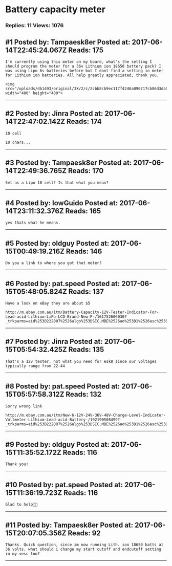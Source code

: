 # Battery capacity meter

### Replies: 11 Views: 1076

## \#1 Posted by: Tampaesk8er Posted at: 2017-06-14T22:45:24.067Z Reads: 175

```
I'm currently using this meter on my board, what's the setting I should program the meter for a 36v Lithium ion 18650 battery pack? I was using Lipo 6s batteries before but I dont find a setting in meter for Lithium ion batteries. All help greatly appreciated, thank you.

<img src="/uploads/db1493/original/3X/2/c/2cbb8cb9ec117f4246a096717cb86d3da0eeb1c9.JPG" width="400" height="400">
```

---
## \#2 Posted by: Jinra Posted at: 2017-06-14T22:47:02.142Z Reads: 174

```
10 cell 

10 chars...
```

---
## \#3 Posted by: Tampaesk8er Posted at: 2017-06-14T22:49:36.765Z Reads: 170

```
Set as a Lipo 10 cell? Is that what you mean?
```

---
## \#4 Posted by: lowGuido Posted at: 2017-06-14T23:11:32.376Z Reads: 165

```
yes thats what he means.
```

---
## \#5 Posted by: oldguy Posted at: 2017-06-15T00:49:19.216Z Reads: 146

```
Do you a link to where you got that meter?
```

---
## \#6 Posted by: pat.speed Posted at: 2017-06-15T05:48:05.824Z Reads: 137

```
Have a look on eBay they are about $5

http://m.ebay.com.au/itm/Battery-Capacity-12V-Tester-Indicator-For-Lead-acid-Lithium-LiPo-LCD-Brand-New-P-/161752606030?_trkparms=aid%253D222007%2526algo%253DSIC.MBE%2526ao%253D1%2526asc%253D20150519202357%2526meid%253D745794e3fb3f446c88074f743622c141%2526pid%253D100408%2526rk%253D7%2526rkt%253D21%2526mehot%253Dag%2526sd%253D192014717941&_trksid=p2056116.c100408.m2460
```

---
## \#7 Posted by: Jinra Posted at: 2017-06-15T05:54:32.425Z Reads: 135

```
That's a 12v tester, not what you need for esk8 since our voltages typically range from 22-44
```

---
## \#8 Posted by: pat.speed Posted at: 2017-06-15T05:57:58.312Z Reads: 132

```
Sorry wrong link

http://m.ebay.com.au/itm/New-6-12V-24V-36V-48V-Charge-Level-Indicator-Voltmeter-Lithium-Lead-acid-Battery-/192190508499?_trkparms=aid%253D222007%2526algo%253DSIC.MBE%2526ao%253D1%2526asc%253D20150519202357%2526meid%253D88496c0f68d6412a8857c564995937c4%2526pid%253D100408%2526rk%253D1%2526rkt%253D25%2526sd%253D262702921742&_trksid=p2056116.c100408.m2460
```

---
## \#9 Posted by: oldguy Posted at: 2017-06-15T11:35:52.172Z Reads: 116

```
Thank you!
```

---
## \#10 Posted by: pat.speed Posted at: 2017-06-15T11:36:19.723Z Reads: 116

```
Glad to help👍🏽
```

---
## \#11 Posted by: Tampaesk8er Posted at: 2017-06-15T20:07:05.356Z Reads: 92

```
Thanks. Quick question, since im now running Lith. ion 18650 batts at 36 volts, what should i change my start cutoff and endcutoff setting in my vesc too?
```

---

